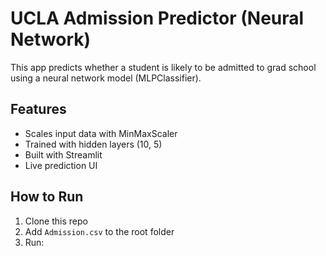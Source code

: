 # UCLA Admission Predictor (Neural Network)

This app predicts whether a student is likely to be admitted to grad school using a neural network model (MLPClassifier).

## Features
- Scales input data with MinMaxScaler
- Trained with hidden layers (10, 5)
- Built with Streamlit
- Live prediction UI

## How to Run
1. Clone this repo
2. Add `Admission.csv` to the root folder
3. Run:
